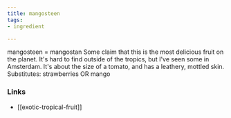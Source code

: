 ```yaml
---
title: mangosteen
tags:
- ingredient

---
```

mangosteen = mangostan Some claim that this is the most delicious fruit on the planet. It's hard to find outside of the tropics, but I've seen some in Amsterdam. It's about the size of a tomato, and has a leathery, mottled skin. Substitutes: strawberries OR mango

### Links

* [[exotic-tropical-fruit]]

